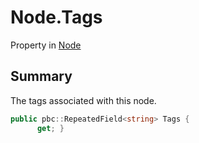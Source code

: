 # Node.Tags

Property in [Node](/api/csharp/yarn.node.md)

## Summary


The tags associated with this node.


```csharp
public pbc::RepeatedField<string> Tags {
      get; }
```

